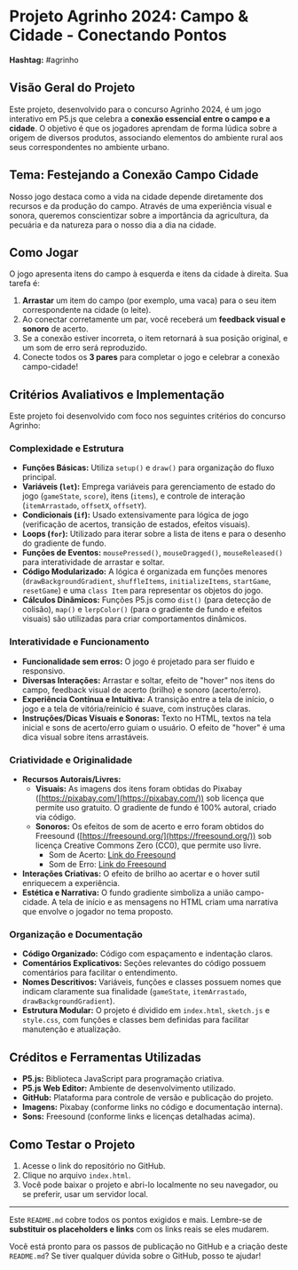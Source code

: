 # Projeto Agrinho 2024: Campo & Cidade - Conectando Pontos

**Hashtag:** #agrinho

## Visão Geral do Projeto

Este projeto, desenvolvido para o concurso Agrinho 2024, é um jogo interativo em P5.js que celebra a **conexão essencial entre o campo e a cidade**. O objetivo é que os jogadores aprendam de forma lúdica sobre a origem de diversos produtos, associando elementos do ambiente rural aos seus correspondentes no ambiente urbano.

## Tema: Festejando a Conexão Campo Cidade

Nosso jogo destaca como a vida na cidade depende diretamente dos recursos e da produção do campo. Através de uma experiência visual e sonora, queremos conscientizar sobre a importância da agricultura, da pecuária e da natureza para o nosso dia a dia na cidade.

## Como Jogar

O jogo apresenta itens do campo à esquerda e itens da cidade à direita. Sua tarefa é:
1.  **Arrastar** um item do campo (por exemplo, uma vaca) para o seu item correspondente na cidade (o leite).
2.  Ao conectar corretamente um par, você receberá um **feedback visual e sonoro** de acerto.
3.  Se a conexão estiver incorreta, o item retornará à sua posição original, e um som de erro será reproduzido.
4.  Conecte todos os **3 pares** para completar o jogo e celebrar a conexão campo-cidade!

## Critérios Avaliativos e Implementação

Este projeto foi desenvolvido com foco nos seguintes critérios do concurso Agrinho:

### Complexidade e Estrutura
* **Funções Básicas:** Utiliza `setup()` e `draw()` para organização do fluxo principal.
* **Variáveis (`let`):** Emprega variáveis para gerenciamento de estado do jogo (`gameState`, `score`), itens (`items`), e controle de interação (`itemArrastado`, `offsetX`, `offsetY`).
* **Condicionais (`if`):** Usado extensivamente para lógica de jogo (verificação de acertos, transição de estados, efeitos visuais).
* **Loops (`for`):** Utilizado para iterar sobre a lista de itens e para o desenho do gradiente de fundo.
* **Funções de Eventos:** `mousePressed()`, `mouseDragged()`, `mouseReleased()` para interatividade de arrastar e soltar.
* **Código Modularizado:** A lógica é organizada em funções menores (`drawBackgroundGradient`, `shuffleItems`, `initializeItems`, `startGame`, `resetGame`) e uma `class Item` para representar os objetos do jogo.
* **Cálculos Dinâmicos:** Funções P5.js como `dist()` (para detecção de colisão), `map()` e `lerpColor()` (para o gradiente de fundo e efeitos visuais) são utilizadas para criar comportamentos dinâmicos.

### Interatividade e Funcionamento
* **Funcionalidade sem erros:** O jogo é projetado para ser fluido e responsivo.
* **Diversas Interações:** Arrastar e soltar, efeito de "hover" nos itens do campo, feedback visual de acerto (brilho) e sonoro (acerto/erro).
* **Experiência Contínua e Intuitiva:** A transição entre a tela de início, o jogo e a tela de vitória/reinício é suave, com instruções claras.
* **Instruções/Dicas Visuais e Sonoras:** Texto no HTML, textos na tela inicial e sons de acerto/erro guiam o usuário. O efeito de "hover" é uma dica visual sobre itens arrastáveis.

### Criatividade e Originalidade
* **Recursos Autorais/Livres:**
    * **Visuais:** As imagens dos itens foram obtidas do Pixabay ([https://pixabay.com/](https://pixabay.com/)) sob licença que permite uso gratuito. O gradiente de fundo é 100% autoral, criado via código.
    * **Sonoros:** Os efeitos de som de acerto e erro foram obtidos do Freesound ([https://freesound.org/](https://freesound.org/)) sob licença Creative Commons Zero (CC0), que permite uso livre.
        * Som de Acerto: [Link do Freesound](https://freesound.org/people/LittleRobotSoundFactory/sounds/270315/)
        * Som de Erro: [Link do Freesound](https://freesound.org/people/LittleRobotSoundFactory/sounds/270327/)
* **Interações Criativas:** O efeito de brilho ao acertar e o hover sutil enriquecem a experiência.
* **Estética e Narrativa:** O fundo gradiente simboliza a união campo-cidade. A tela de início e as mensagens no HTML criam uma narrativa que envolve o jogador no tema proposto.

### Organização e Documentação
* **Código Organizado:** Código com espaçamento e indentação claros.
* **Comentários Explicativos:** Seções relevantes do código possuem comentários para facilitar o entendimento.
* **Nomes Descritivos:** Variáveis, funções e classes possuem nomes que indicam claramente sua finalidade (`gameState`, `itemArrastado`, `drawBackgroundGradient`).
* **Estrutura Modular:** O projeto é dividido em `index.html`, `sketch.js` e `style.css`, com funções e classes bem definidas para facilitar manutenção e atualização.

## Créditos e Ferramentas Utilizadas

* **P5.js:** Biblioteca JavaScript para programação criativa.
* **P5.js Web Editor:** Ambiente de desenvolvimento utilizado.
* **GitHub:** Plataforma para controle de versão e publicação do projeto.
* **Imagens:** Pixabay (conforme links no código e documentação interna).
* **Sons:** Freesound (conforme links e licenças detalhadas acima).

## Como Testar o Projeto

1.  Acesse o link do repositório no GitHub.
2.  Clique no arquivo `index.html`.
3.  Você pode baixar o projeto e abri-lo localmente no seu navegador, ou se preferir, usar um servidor local.

---

Este `README.md` cobre todos os pontos exigidos e mais. Lembre-se de **substituir os placeholders e links** com os links reais se eles mudarem.

Você está pronto para os passos de publicação no GitHub e a criação deste `README.md`? Se tiver qualquer dúvida sobre o GitHub, posso te ajudar!
